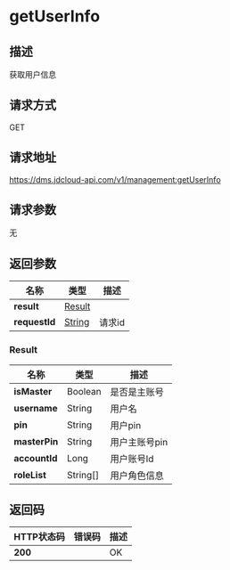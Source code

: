 # getUserInfo


## 描述
获取用户信息

## 请求方式
GET

## 请求地址
https://dms.jdcloud-api.com/v1/management:getUserInfo


## 请求参数
无


## 返回参数
|名称|类型|描述|
|---|---|---|
|**result**|[Result](#result)| |
|**requestId**|[String](#result)|请求id|

### <div id="result">Result</div>
|名称|类型|描述|
|---|---|---|
|**isMaster**|Boolean|是否是主账号|
|**username**|String|用户名|
|**pin**|String|用户pin|
|**masterPin**|String|用户主账号pin|
|**accountId**|Long|用户账号Id|
|**roleList**|String[]|用户角色信息|

## 返回码
|HTTP状态码|错误码|描述|
|---|---|---|
|**200**||OK|
